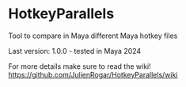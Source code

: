 # HotkeyParallels
Tool to compare in Maya different Maya hotkey files

Last version: 1.0.0 - tested in Maya 2024

For more details make sure to read the wiki! https://github.com/JulienRogar/HotkeyParallels/wiki
